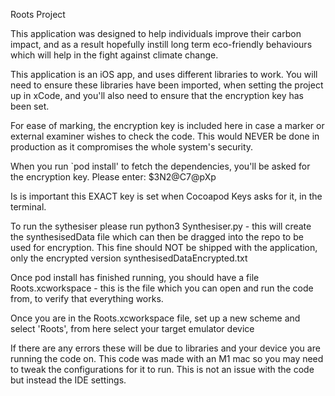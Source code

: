 Roots Project

This application was designed to help individuals improve their carbon impact, and as a result hopefully instill long term eco-friendly behaviours which will help in the fight against climate change.

This application is an iOS app, and uses different libraries to work. You will need to ensure these libraries have been imported, when setting the project up in xCode, and you'll also need to ensure that the encryption key has been set.

For ease of marking, the encryption key is included here in case a marker or external examiner wishes to check the code. This would NEVER be done in production as it compromises the whole system's security.

When you run `pod install' to fetch the dependencies, you'll be asked for the encryption key.
Please enter:
$3N2@C7@pXp

Is is important this EXACT key is set when Cocoapod Keys asks for it, in the terminal.

To run the sythesiser please run python3 Synthesiser.py - this will create the synthesisedData file which can then be dragged into the repo to be used for encryption. This fine should NOT be shipped with the application, only the encrypted version synthesisedDataEncrypted.txt

Once pod install has finished running, you should have a file Roots.xcworkspace - this is the file which you can open and run the code from, to verify that everything works.

Once you are in the Roots.xcworkspace file, set up a new scheme and select 'Roots', from here select your target emulator device

If there are any errors these will be due to libraries and your device you are running the code on. This code was made with an M1 mac so you may need to tweak the configurations for it to run. This is not an issue with the code but instead the IDE settings.

